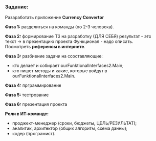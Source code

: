 ### Задание:

Разаработать приложение **Currency Convertor**

**Фаза 1:** разделиться на команды (по 2-3 человека).

**Фаза 2:** формирование ТЗ на разработку (ДЛЯ СЕБЯ)
результат - это текст -> в презентацию проекта
Функционал - надо описать.
Посмотреть **референсы в интернете**.

**Фаза 3:** разбиение задачи на ссоставляющие:
- кто делает и собирает ourFunktionaIInterfaces2.Main;
- кто пишет методы и какие, которые войдут в ourFunktionaIInterfaces2.Main.

**Фаза 4:** прграммирование

**Фаза 5:** тестрование

**Фаза 6:** презентация проекта

**Роли в ИТ-команде:**
- проджект-менеджер (сроки, бюджеты, ЦЕЛЬ/РЕЗУЛЬТАТ);
- аналитик, архитектор (общих алгоритм, схема данны);
- кодер (програмист).